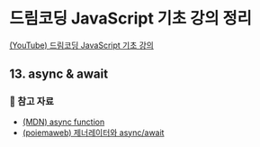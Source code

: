 # 드림코딩 JavaScript 기초 강의 정리
[(YouTube) 드림코딩 JavaScript 기초 강의](https://www.youtube.com/watch?v=wcsVjmHrUQg&list=PLv2d7VI9OotTVOL4QmPfvJWPJvkmv6h-2)


## 13. async & await

### 🔖 참고 자료
* [(MDN) async function
](https://developer.mozilla.org/en-US/docs/Web/JavaScript/Reference/Statements/async_function)
* [(poiemaweb) 제너레이터와 async/await](https://poiemaweb.com/es6-generator)
